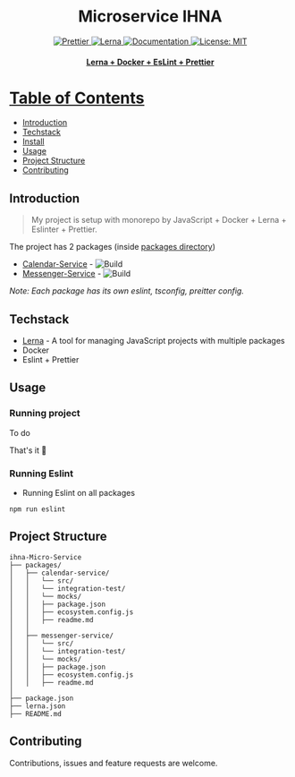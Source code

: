 <h1 align="center">Microservice IHNA</h1>
<p align="center">
  <a href="https://github.com/prettier/prettier">
    <img
      src="https://img.shields.io/badge/code_style-prettier-ff69b4.svg"
      alt="Prettier"
    />
  </a>
  <a href="https://lerna.js.org/">
    <img src="https://img.shields.io/badge/maintained%20with-lerna-cc00ff.svg" alt="Lerna">
  </a>
  <a href="" target="_blank">
    <img alt="Documentation" src="https://img.shields.io/badge/documentation-yes-brightgreen.svg" />
  </a>
  <a href="" target="_blank">
    <img alt="License: MIT" src="https://img.shields.io/github/license/dotrungkien/2048" />
  <br>
</p>

<h4 align="center">
Lerna + Docker + EsLint + Prettier
</h4>

# Table of Contents

- [Introduction](#introduction)
- [Techstack](#techstack)
- [Install](#install)
- [Usage](#usage)
- [Project Structure](#project-structure)
- [Contributing](#contributing)

## Introduction

> My project is setup with monorepo by JavaScript + Docker + Lerna + Eslinter + Prettier.

The project has 2 packages (inside [packages directory](https://github.com/Kritune-Dev/IHNA-Micro-Service/tree/master/packages))

- [Calendar-Service](https://github.com/Kritune-Dev/IHNA-Micro-Service/tree/master/packages/calendar-service)  -  ![Build](https://github.com/Kritune-Dev/IHNA-Micro-Service/workflows/calendar-service-CI/CD/badge.svg)
- [Messenger-Service](https://github.com/Kritune-Dev/IHNA-Micro-Service/tree/master/packages/messenger-service)  -  ![Build](https://github.com/Kritune-Dev/IHNA-Micro-Service/workflows/messenger-service-CI/CD/badge.svg)

_Note: Each package has its own eslint, tsconfig, preitter config._

## Techstack

- [Lerna](https://github.com/lerna/lerna) - A tool for managing JavaScript projects with multiple packages
- Docker
- Eslint + Prettier

## Usage

### Running project

To do

That's it 🚀

### Running Eslint

- Running Eslint on all packages

```
npm run eslint
```

## Project Structure
```
ihna-Micro-Service
├── packages/
│   ├── calendar-service/
│   │   └── src/
│   │   └── integration-test/
│   │   └── mocks/
│   │   ├── package.json
│   │   ├── ecosystem.config.js
│   │   ├── readme.md
│   │
│   ├── messenger-service/
│   │   └── src/
│   │   └── integration-test/
│   │   └── mocks/
│   │   ├── package.json
│   │   ├── ecosystem.config.js
│   │   ├── readme.md
│
├── package.json
├── lerna.json
├── README.md
```

## Contributing

Contributions, issues and feature requests are welcome.